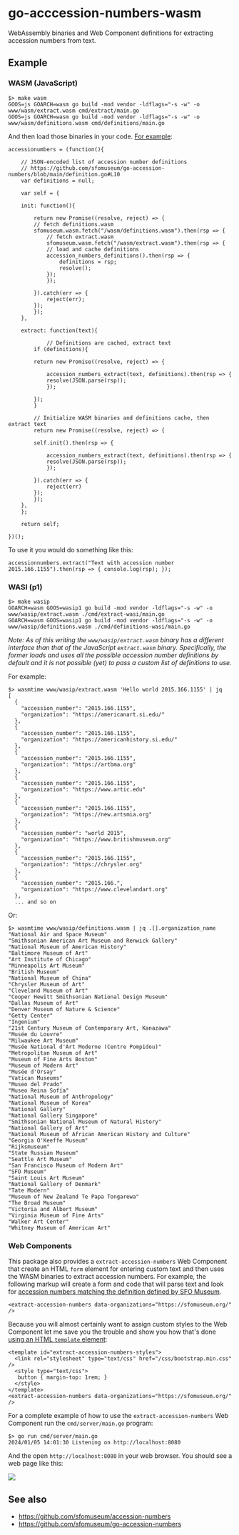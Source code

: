 # go-acccession-numbers-wasm

WebAssembly binaries and Web Component definitions for extracting accession numbers from text.

## Example

### WASM (JavaScript)

```
$> make wasm
GOOS=js GOARCH=wasm go build -mod vendor -ldflags="-s -w" -o www/wasm/extract.wasm cmd/extract/main.go
GOOS=js GOARCH=wasm go build -mod vendor -ldflags="-s -w" -o www/wasm/definitions.wasm cmd/definitions/main.go
```

And then load those binaries in your code. [For example](www/javascript/accessionnumbers.js):

```
accessionumbers = (function(){

    // JSON-encoded list of accession number definitions
    // https://github.com/sfomuseum/go-accession-numbers/blob/main/definition.go#L10
    var definitions = null;
    
    var self = {

	init: function(){

	    return new Promise((resolve, reject) => {
		// fetch definitions.wasm
		sfomuseum.wasm.fetch("/wasm/definitions.wasm").then(rsp => {
		    // fetch extract.wasm
		    sfomuseum.wasm.fetch("/wasm/extract.wasm").then(rsp => {
			// load and cache definitions
			accession_numbers_definitions().then(rsp => {
			    definitions = rsp;
			    resolve();
			});
		    });
		    
		}).catch(err => {
		    reject(err);
		});
	    });
	},

	extract: function(text){

            // Definitions are cached, extract text		 
	    if (definitions){

		return new Promise((resolve, reject) => {
	
		    accession_numbers_extract(text, definitions).then(rsp => {
			resolve(JSON.parse(rsp));
		    });
		    
		});
	    }

	    // Initialize WASM binaries and definitions cache, then extract text
	    return new Promise((resolve, reject) => {
		
		self.init().then(rsp => {
		    
		    accession_numbers_extract(text, definitions).then(rsp => {
			resolve(JSON.parse(rsp));
		    });
		    
		}).catch(err => {
		    reject(err)
		});
	    });
	},
    };

    return self;
    
})();
```

To use it you would do something like this:

```
accessionnumbers.extract("Text with accession number 2015.166.1155").then(rsp => { console.log(rsp); });
```

### WASI (p1)

```
$> make wasip
GOARCH=wasm GOOS=wasip1 go build -mod vendor -ldflags="-s -w" -o www/wasip/extract.wasm ./cmd/extract-wasi/main.go
GOARCH=wasm GOOS=wasip1 go build -mod vendor -ldflags="-s -w" -o www/wasip/definitions.wasm ./cmd/definitions-wasi/main.go
```

_Note: As of this writing the `www/wasip/extract.wasm` binary has a different interface than that of the JavaScript `extract.wasm` binary. Specifically, the former loads and uses all the possible accession number definitions by default and it is not possible (yet) to pass a custom list of definitions to use._

For example:

```
$> wasmtime www/wasip/extract.wasm 'Hello world 2015.166.1155' | jq
[
  {
    "accession_number": "2015.166.1155",
    "organization": "https://americanart.si.edu/"
  },
  {
    "accession_number": "2015.166.1155",
    "organization": "https://americanhistory.si.edu/"
  },
  {
    "accession_number": "2015.166.1155",
    "organization": "https://artbma.org"
  },
  {
    "accession_number": "2015.166.1155",
    "organization": "https://www.artic.edu"
  },
  {
    "accession_number": "2015.166.1155",
    "organization": "https://new.artsmia.org"
  },
  {
    "accession_number": "world 2015",
    "organization": "https://www.britishmuseum.org"
  },
  {
    "accession_number": "2015.166.1155",
    "organization": "https://chrysler.org"
  },
  {
    "accession_number": "2015.166.",
    "organization": "https://www.clevelandart.org"
  },
  ... and so on
```

Or:

```
$> wasmtime www/wasip/definitions.wasm | jq .[].organization_name
"National Air and Space Museum"
"Smithsonian American Art Museum and Renwick Gallery"
"National Museum of American History"
"Baltimore Museum of Art"
"Art Institute of Chicago"
"Minneapolis Art Museum"
"British Museum"
"National Museum of China"
"Chrysler Museum of Art"
"Cleveland Museum of Art"
"Cooper Hewitt Smithsonian National Design Museum"
"Dallas Museum of Art"
"Denver Museum of Nature & Science"
"Getty Center"
"Ingenium"
"21st Century Museum of Contemporary Art, Kanazawa"
"Musée du Louvre"
"Milwaukee Art Museum"
"Musée National d'Art Moderne (Centre Pompidou)"
"Metropolitan Museum of Art"
"Museum of Fine Arts Boston"
"Museum of Modern Art"
"Musée d'Orsay"
"Vatican Museums"
"Museo del Prado"
"Museo Reina Sofía"
"National Museum of Anthropology"
"National Museum of Korea"
"National Gallery"
"National Gallery Singapore"
"Smithsonian National Museum of Natural History"
"National Gallery of Art"
"National Museum of African American History and Culture"
"Georgia O'Keeffe Museum"
"Rijksmuseum"
"State Russian Museum"
"Seattle Art Museum"
"San Francisco Museum of Modern Art"
"SFO Museum"
"Saint Louis Art Museum"
"National Gallery of Denmark"
"Tate Modern"
"Museum of New Zealand Te Papa Tongarewa"
"The Broad Museum"
"Victoria and Albert Museum"
"Virginia Museum of Fine Arts"
"Walker Art Center"
"Whitney Museum of American Art"
```

### Web Components

This package also provides a `extract-accession-numbers` Web Component that create an HTML `form` element for entering custom text and then uses the WASM binaries to extract accession numbers. For example, the following markup will create a form and code that will parse text and look for [accession numbers matching the definition defined by SFO Museum](https://github.com/sfomuseum/accession-numbers/blob/main/data/sfomuseum.org.json). 

```
<extract-accession-numbers data-organizations="https://sfomuseum.org/" />
```

Because you will almost certainly want to assign custom styles to the Web Component let me save you the trouble and show you how that's done [using an HTML `template` element](https://developer.mozilla.org/en-US/docs/Web/API/Web_components/Using_templates_and_slots):

```
<template id="extract-accession-numbers-styles">
  <link rel="stylesheet" type="text/css" href="/css/bootstrap.min.css" />
  <style type="text/css">
   button { margin-top: 1rem; }
  </style>
</template>
<extract-accession-numbers data-organizations="https://sfomuseum.org/" />
```

For a complete example of how to use the `extract-accession-numbers` Web Component run the `cmd/server/main.go` program:

```
$> go run cmd/server/main.go
2024/01/05 14:01:30 Listening on http://localhost:8080
```

And the open `http://localhost:8080` in your web browser. You should see a web page like this:

![](docs/images/server.png)

## See also

* https://github.com/sfomuseum/accession-numbers
* https://github.com/sfomuseum/go-accession-numbers